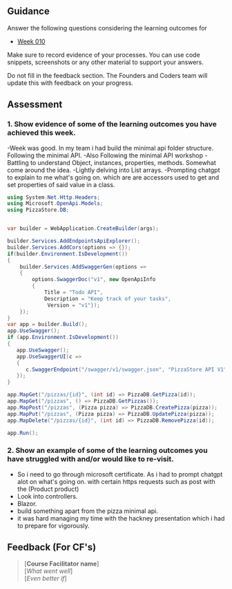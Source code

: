 ## Guidance
Answer the following questions considering the learning outcomes for
- [Week 010](https://learn.foundersandcoders.com/course/syllabus/developer/week10-project05-DOTNET-intro/learning-outcomes/)

Make sure to record evidence of your processes. You can use code snippets, screenshots or any other material to support your answers.

Do not fill in the feedback section. The Founders and Coders team will update this with feedback on your progress.

## Assessment
 ### 1. Show evidence of some of the learning outcomes you have achieved this week.
-Week was good. In my team i had build the minimal api folder structure. Following the minimal API. 
-Also Following the minimal API workshop
-Battling to understand Object, instances, properties, methods. Somewhat come around the idea.
-Lightly delving into List<T> arrays. 
-Prompting chatgpt to explain to me what's going on. which are are accessors used  to  get and set  properties of said value in a class. 

```csharp
using System.Net.Http.Headers;
using Microsoft.OpenApi.Models;
using PizzaStore.DB;


var builder = WebApplication.CreateBuilder(args);

builder.Services.AddEndpointsApiExplorer();
builder.Services.AddCors(options => {});
if(builder.Environment.IsDevelopment())
{
    builder.Services.AddSwaggerGen(options =>
    {
        options.SwaggerDoc("v1", new OpenApiInfo 
        { 
            Title = "Todo API", 
            Description = "Keep track of your tasks",
             Version = "v1"});
    });
}
var app = builder.Build();
app.UseSwagger();
if (app.Environment.IsDevelopment())
{
   app.UseSwagger();
   app.UseSwaggerUI(c =>
   {
      c.SwaggerEndpoint("/swagger/v1/swagger.json", "PizzaStore API V1");
   });
}

app.MapGet("/pizzas/{id}", (int id) => PizzaDB.GetPizza(id));
app.MapGet("/pizzas", () => PizzaDB.GetPizzas());
app.MapPost("/pizzas", (Pizza pizza) => PizzaDB.CreatePizza(pizza));
app.MapPut("/pizzas", (Pizza pizza) => PizzaDB.UpdatePizza(pizza));
app.MapDelete("/pizzas/{id}", (int id) => PizzaDB.RemovePizza(id));

app.Run();
```


 ### 2. Show an example of some of the learning outcomes you have struggled with and/or would like to re-visit.
- So i need to go through microsoft certificate. As i had to prompt chatgpt alot on what's going on. with certain https requests such as post with the (Product product) 
- Look into controllers.
- Blazor.
- build something apart from the pizza minimal api.
- it was hard managing my time with the hackney presentation which i had to prepare for vigorously.  


## Feedback (For CF's)
> [**Course Facilitator name**]  
> [*What went well*]  
> [*Even better if*]
